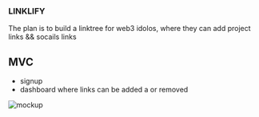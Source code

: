 ### LINKLIFY
 The plan is to build a linktree for web3 idolos, where they can add project links && socails links

## MVC
- signup
- dashboard where links can be added a or removed

![mockup]("images/mockup.jpg")
